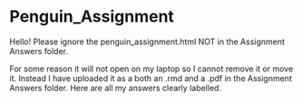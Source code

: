# Penguin_Assignment

Hello! Please ignore the penguin_assignment.html NOT in the Assignment Answers folder. 

For some reason it will not open on my laptop so I cannot remove it or move it. Instead I have uploaded it as a both an .rmd and a .pdf in the Assignment Answers folder. Here are all my answers clearly labelled.
